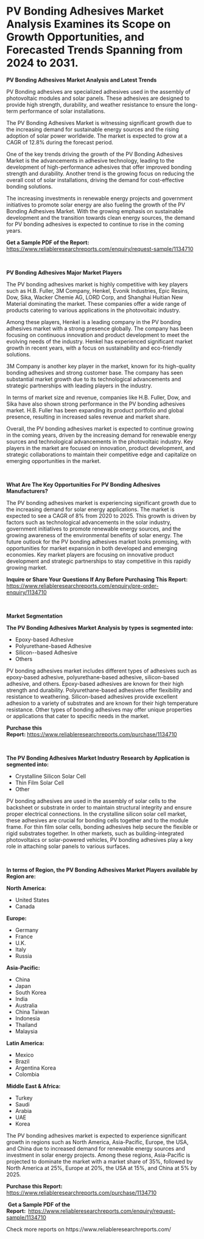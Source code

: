 <p><h1>PV Bonding Adhesives Market Analysis Examines its Scope on Growth Opportunities, and Forecasted Trends Spanning from 2024 to 2031.</h1></p><p><strong>PV Bonding Adhesives Market Analysis and Latest Trends</strong></p>
<p><p>PV Bonding adhesives are specialized adhesives used in the assembly of photovoltaic modules and solar panels. These adhesives are designed to provide high strength, durability, and weather resistance to ensure the long-term performance of solar installations. </p><p>The PV Bonding Adhesives Market is witnessing significant growth due to the increasing demand for sustainable energy sources and the rising adoption of solar power worldwide. The market is expected to grow at a CAGR of 12.8% during the forecast period. </p><p>One of the key trends driving the growth of the PV Bonding Adhesives Market is the advancements in adhesive technology, leading to the development of high-performance adhesives that offer improved bonding strength and durability. Another trend is the growing focus on reducing the overall cost of solar installations, driving the demand for cost-effective bonding solutions.</p><p>The increasing investments in renewable energy projects and government initiatives to promote solar energy are also fueling the growth of the PV Bonding Adhesives Market. With the growing emphasis on sustainable development and the transition towards clean energy sources, the demand for PV bonding adhesives is expected to continue to rise in the coming years.</p></p>
<p><strong>Get a Sample PDF of the Report:&nbsp;</strong> <a href="https://www.reliableresearchreports.com/enquiry/request-sample/1134710">https://www.reliableresearchreports.com/enquiry/request-sample/1134710</a></p>
<p>&nbsp;</p>
<p><strong>PV Bonding Adhesives Major Market Players</strong></p>
<p><p>The PV bonding adhesives market is highly competitive with key players such as H.B. Fuller, 3M Company, Henkel, Evonik Industries, Epic Resins, Dow, Sika, Wacker Chemie AG, LORD Corp, and Shanghai Huitian New Material dominating the market. These companies offer a wide range of products catering to various applications in the photovoltaic industry.</p><p>Among these players, Henkel is a leading company in the PV bonding adhesives market with a strong presence globally. The company has been focusing on continuous innovation and product development to meet the evolving needs of the industry. Henkel has experienced significant market growth in recent years, with a focus on sustainability and eco-friendly solutions.</p><p>3M Company is another key player in the market, known for its high-quality bonding adhesives and strong customer base. The company has seen substantial market growth due to its technological advancements and strategic partnerships with leading players in the industry.</p><p>In terms of market size and revenue, companies like H.B. Fuller, Dow, and Sika have also shown strong performance in the PV bonding adhesives market. H.B. Fuller has been expanding its product portfolio and global presence, resulting in increased sales revenue and market share.</p><p>Overall, the PV bonding adhesives market is expected to continue growing in the coming years, driven by the increasing demand for renewable energy sources and technological advancements in the photovoltaic industry. Key players in the market are focused on innovation, product development, and strategic collaborations to maintain their competitive edge and capitalize on emerging opportunities in the market.</p></p>
<p>&nbsp;</p>
<p><strong>What Are The Key Opportunities For PV Bonding Adhesives Manufacturers?</strong></p>
<p><p>The PV bonding adhesives market is experiencing significant growth due to the increasing demand for solar energy applications. The market is expected to see a CAGR of 8% from 2020 to 2025. This growth is driven by factors such as technological advancements in the solar industry, government initiatives to promote renewable energy sources, and the growing awareness of the environmental benefits of solar energy. The future outlook for the PV bonding adhesives market looks promising, with opportunities for market expansion in both developed and emerging economies. Key market players are focusing on innovative product development and strategic partnerships to stay competitive in this rapidly growing market.</p></p>
<p><strong>Inquire or Share Your Questions If Any Before Purchasing This Report:</strong> <a href="https://www.reliableresearchreports.com/enquiry/pre-order-enquiry/1134710">https://www.reliableresearchreports.com/enquiry/pre-order-enquiry/1134710</a></p>
<p>&nbsp;</p>
<p><strong>Market Segmentation</strong></p>
<p><strong>The PV Bonding Adhesives Market Analysis by types is segmented into:</strong></p>
<p><ul><li>Epoxy-based Adhesive</li><li>Polyurethane-based Adhesive</li><li>Silicon--based Adhesive</li><li>Others</li></ul></p>
<p><p>PV bonding adhesives market includes different types of adhesives such as epoxy-based adhesive, polyurethane-based adhesive, silicon-based adhesive, and others. Epoxy-based adhesives are known for their high strength and durability. Polyurethane-based adhesives offer flexibility and resistance to weathering. Silicon-based adhesives provide excellent adhesion to a variety of substrates and are known for their high temperature resistance. Other types of bonding adhesives may offer unique properties or applications that cater to specific needs in the market.</p></p>
<p><strong>Purchase this Report:&nbsp;</strong><a href="https://www.reliableresearchreports.com/purchase/1134710">https://www.reliableresearchreports.com/purchase/1134710</a></p>
<p>&nbsp;</p>
<p><strong>The PV Bonding Adhesives Market Industry Research by Application is segmented into:</strong></p>
<p><ul><li>Crystalline Silicon Solar Cell</li><li>Thin Film Solar Cell</li><li>Other</li></ul></p>
<p><p>PV bonding adhesives are used in the assembly of solar cells to the backsheet or substrate in order to maintain structural integrity and ensure proper electrical connections. In the crystalline silicon solar cell market, these adhesives are crucial for bonding cells together and to the module frame. For thin film solar cells, bonding adhesives help secure the flexible or rigid substrates together. In other markets, such as building-integrated photovoltaics or solar-powered vehicles, PV bonding adhesives play a key role in attaching solar panels to various surfaces.</p></p>
<p>&nbsp;</p>
<p><strong>In terms of Region, the PV Bonding Adhesives Market Players available by Region are:</strong></p>
<p>
    <p> <strong> North America: </strong>
        <ul>
            <li>United States</li>
            <li>Canada</li>
        </ul>
        </p> 
    <p> <strong> Europe: </strong>
        <ul>
            <li>Germany</li>
            <li>France</li>
            <li>U.K.</li>
            <li>Italy</li>
            <li>Russia</li>
        </ul>
        </p> 
    <p> <strong> Asia-Pacific: </strong>
        <ul>
            <li>China</li>
            <li>Japan</li>
            <li>South Korea</li>
            <li>India</li>
            <li>Australia</li>
            <li>China Taiwan</li>
            <li>Indonesia</li>
            <li>Thailand</li>
            <li>Malaysia</li>
        </ul>
        </p> 
    <p> <strong> Latin America: </strong>
        <ul>
            <li>Mexico</li>
            <li>Brazil</li>
            <li>Argentina Korea</li>
            <li>Colombia</li>
        </ul>
        </p> 
    <p> <strong> Middle East & Africa: </strong>
        <ul>
            <li>Turkey</li>
            <li>Saudi</li>
            <li>Arabia</li>
            <li>UAE</li>
            <li>Korea</li>
        </ul>
    </p>
    </p>
<p><p>The PV bonding adhesives market is expected to experience significant growth in regions such as North America, Asia-Pacific, Europe, the USA, and China due to increased demand for renewable energy sources and investment in solar energy projects. Among these regions, Asia-Pacific is projected to dominate the market with a market share of 35%, followed by North America at 25%, Europe at 20%, the USA at 15%, and China at 5% by 2025.</p></p>
<p><strong>Purchase this Report: </strong><a href="https://www.reliableresearchreports.com/purchase/1134710">https://www.reliableresearchreports.com/purchase/1134710</a></p>
<p>&nbsp;<strong>Get a Sample PDF of the Report:&nbsp;&nbsp;</strong><a href="https://www.reliableresearchreports.com/enquiry/request-sample/1134710">https://www.reliableresearchreports.com/enquiry/request-sample/1134710</a></p>
<p><strong></strong></p>
<p>Check more reports on https://www.reliableresearchreports.com/</p>